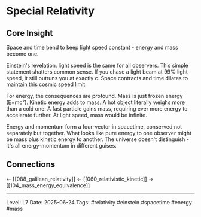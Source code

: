 # Special Relativity

## Core Insight
Space and time bend to keep light speed constant - energy and mass become one.

Einstein's revelation: light speed is the same for all observers. This simple statement shatters common sense. If you chase a light beam at 99% light speed, it still outruns you at exactly c. Space contracts and time dilates to maintain this cosmic speed limit.

For energy, the consequences are profound. Mass is just frozen energy (E=mc²). Kinetic energy adds to mass. A hot object literally weighs more than a cold one. A fast particle gains mass, requiring ever more energy to accelerate further. At light speed, mass would be infinite.

Energy and momentum form a four-vector in spacetime, conserved not separately but together. What looks like pure energy to one observer might be mass plus kinetic energy to another. The universe doesn't distinguish - it's all energy-momentum in different guises.

## Connections
← [[088_galilean_relativity]]
← [[060_relativistic_kinetic]]
→ [[104_mass_energy_equivalence]]

---
Level: L7
Date: 2025-06-24
Tags: #relativity #einstein #spacetime #energy #mass